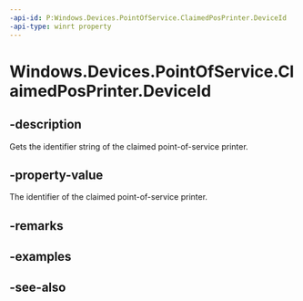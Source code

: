 ```yaml
---
-api-id: P:Windows.Devices.PointOfService.ClaimedPosPrinter.DeviceId
-api-type: winrt property
---
```


<!-- Property syntax
public string DeviceId { get; }
-->

# Windows.Devices.PointOfService.ClaimedPosPrinter.DeviceId

## -description
Gets the identifier string of the claimed point-of-service printer.

## -property-value
The identifier of the claimed point-of-service printer.

## -remarks

## -examples

## -see-also
